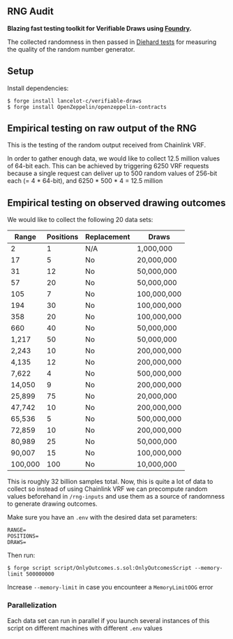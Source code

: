## RNG Audit

**Blazing fast testing toolkit for Verifiable Draws using [Foundry](https://github.com/foundry-rs/foundry).**

The collected randomness in then passed in [Diehard tests](https://en.wikipedia.org/wiki/Diehard_tests) for measuring the quality of the random number generator.

## Setup
Install dependencies:
```shell
$ forge install lancelot-c/verifiable-draws
$ forge install OpenZeppelin/openzeppelin-contracts
```


## Empirical testing on raw output of the RNG

This is the testing of the random output received from Chainlink VRF.

In order to gather enough data, we would like to collect 12.5 million values of 64-bit each. This can be achieved by triggering 6250 VRF requests because a single request can deliver up to 500 random values of 256-bit each (= 4 * 64-bit), and 6250 * 500 * 4 = 12.5 million


## Empirical testing on observed drawing outcomes

We would like to collect the following 20 data sets:

| **Range** | **Positions** | **Replacement** | **Draws**      |
|-----------|---------------|-----------------|----------------|
| 2         | 1             | N/A             |      1,000,000 |
| 17        | 5             | No              |    20,000,000  |
| 31        | 12            | No              |    50,000,000  |
| 57        | 20            | No              |    50,000,000  |
| 105       | 7             | No              |   100,000,000  |
| 194       | 30            | No              |   100,000,000  |
| 358       | 20            | No              |   100,000,000  |
| 660       | 40            | No              |    50,000,000  |
| 1,217     | 50            | No              |    50,000,000  |
| 2,243     | 10            | No              |   200,000,000  |
| 4,135     | 12            | No              |   200,000,000  |
| 7,622     | 4             | No              |   500,000,000  |
| 14,050    | 9             | No              |   200,000,000  |
| 25,899    | 75            | No              |    20,000,000  |
| 47,742    | 10            | No              |   200,000,000  |
| 65,536    | 5             | No              |   500,000,000  |
| 72,859    | 10            | No              |   200,000,000  |
| 80,989    | 25            | No              |    50,000,000  |
| 90,007    | 15            | No              |   100,000,000  |
| 100,000   | 100           | No              |    10,000,000  |

This is roughly 32 billion samples total. Now, this is quite a lot of data to collect so instead of using Chainlink VRF we can precompute random values beforehand in `/rng-inputs` and use them as a source of randomness to generate drawing outcomes.

Make sure you have an `.env` with the desired data set parameters:
```
RANGE=
POSITIONS=
DRAWS=
```

Then run:
```shell
$ forge script script/OnlyOutcomes.s.sol:OnlyOutcomesScript --memory-limit 500000000
```

Increase `--memory-limit` in case you encounteer a `MemoryLimitOOG` error

### Parallelization

Each data set can run in parallel if you launch several instances of this script on different machines with different `.env` values
